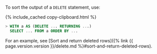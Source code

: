 To sort the output of a `DELETE` statement, use:

{% include_cached copy-clipboard.html %}
~~~ sql
> WITH a AS (DELETE ... RETURNING ...)
  SELECT ... FROM a ORDER BY ...
~~~

For an example, see [Sort and return deleted rows]({% link {{ page.version.version }}/delete.md %}#sort-and-return-deleted-rows).
